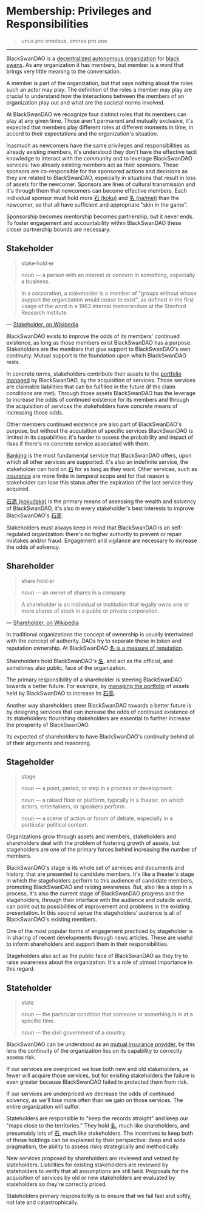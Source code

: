 # Membership: Privileges and Responsibilities

> unus pro omnibus, omnes pro uno

----

BlackSwanDAO is a [decentralized autonomous organization](https://en.wikipedia.org/wiki/Decentralized_autonomous_organization) for [black swans](../memes/black-swans.md). As any organization it has members, but member is a word that brings very little meaning to the conversation.

A member is part of the organization, but that says nothing about the roles such an actor may play. The definition of the roles a member may play are crucial to understand how the interactions between the members of an organization play out and what are the societal norms involved.

At BlackSwanDAO we recognize four distinct roles that its members can play at any given time. Those aren't permanent and mutually exclusive, it's expected that members play different roles at different moments in time, in accord to their expectations and the organization's situation.

Inasmuch as newcomers have the same privileges and responsibilities as already existing members, it's understood they don't have the effective tacit knowledge to interact with the community and to leverage BlackSwanDAO services: two already existing members act as their sponsors. These sponsors are co-responsible for the sponsored actions and decisions as they are related to BlackSwanDAO, especially in situations that result in loss of assets for the newcomer. Sponsors are lines of cultural transmission and it's through them that newcomers can become effective members. Each individual sponsor must hold more [石 (koku)](koku.md) and [名 (na/mei)](reputation.md) than the newcomer, so that all have sufficient and appropriate "skin in the game".

Sponsorship becomes mentorship becomes partnership, but it never ends. To foster engagement and accountability within BlackSwanDAO these closer partnership bounds are necessary.

## Stakeholder

> stake·hold·er
>
> noun ― a person with an interest or concern in something, especially a business.

> In a corporation, a stakeholder is a member of "groups without whose support the organization would cease to exist", as defined in the first usage of the word in a 1963 internal memorandum at the Stanford Research Institute.

― [Stakeholder, on Wikipedia](https://en.wikipedia.org/wiki/Stakeholder_(corporate))

BlackSwanDAO exists to improve the odds of its members' continued existence, as long as those members exist BlackSwanDAO has a purpose. Stakeholders are the members that give support to BlackSwanDAO's own continuity. Mutual support is the foundation upon which BlackSwanDAO rests.

In concrete terms, stakeholders contribute their assets to the [portfolio managed](bank.md) by BlackSwanDAO, by the acquisition of services. Those services are claimable liabilities that can be fulfilled in the future (if the claim conditions are met). Through those assets BlackSwanDAO has the leverage to increase the odds of continued existence for its members and through the acquisition of services the stakeholders have concrete means of increasing those odds.

Other members continued existence are also part of BlackSwanDAO's purpose, but without the acquisition of specific services BlackSwanDAO is limited in its capabilities: it's harder to assess the probability and impact of risks if there's no concrete service associated with them.

[Banking](bank.md) is the most fundamental service that BlackSwanDAO offers, upon which all other services are supported. It's also an indefinite service, the stakeholder can hold on [石](koku.md) for as long as they want. Other services, such as [insurance](insurance.md) are more finite in temporal scope and for that reason a stakeholder can lose this status after the expiration of the last service they acquired.

[石高 (kokudaka)](koku.md#石-as-the-symbolic-unit-of-wealth) is the primary means of assessing the wealth and solvency of BlackSwanDAO, it's also in every stakeholder's best interests to improve BlackSwanDAO's [石高](koku.md#石-as-the-symbolic-unit-of-wealth).

Stakeholders must always keep in mind that BlackSwanDAO is an self-regulated organization: there's no higher authority to prevent or repair mistakes and/or fraud. Engagement and vigilance are necessary to increase the odds of solvency.

## Shareholder

> share·hold·er
>
> noun ― an owner of shares in a company.

> A shareholder is an individual or institution that legally owns one or more shares of stock in a public or private corporation.

― [Shareholder, on Wikipedia](https://en.wikipedia.org/wiki/Shareholder)

In traditional organizations the concept of ownership is usually intertwined with the concept of authority. DAOs try to separate these in token and reputation ownership. At BlackSwanDAO [名 is a measure of reputation](reputation.md).

Shareholders hold BlackSwanDAO's [名](reputation.md). and act as the official, and sometimes also public, face of the organization.

The primary responsibility of a shareholder is steering BlackSwanDAO towards a better future. For example, by [managing the portfolio](bank.md) of assets held by BlackSwanDAO to increase its [石高](koku.md#石-as-the-symbolic-unit-of-wealth).

Another way shareholders steer BlackSwanDAO towards a better future is by designing services that can increase the odds of continued existence of its stakeholders: flourishing stakeholders are essential to further increase the prosperity of BlackSwanDAO.

Its expected of shareholders to have BlackSwanDAO's continuity behind all of their arguments and reasoning.

## Stageholder

> stage
>
> noun ― a point, period, or step in a process or development.
>
> noun ― a raised floor or platform, typically in a theater, on which actors, entertainers, or speakers perform.
>
> noun ― a scene of action or forum of debate, especially in a particular political context.

Organizations grow through assets and members, stakeholders and shareholders deal with the problem of fostering growth of assets, but stageholders are one of the primary forces behind increasing the number of members.

BlackSwanDAO's stage is its whole set of services and documents and history, that are presented to candidate members. It's like a theater's stage in which the stageholders perform to this audience of candidate members, promoting BlackSwanDAO and raising awareness. But, also like a step in a process, it's also the current stage of BlackSwanDAO progress and the stageholders, through their interface with the audience and outside world, can point out to possibilities of improvement and problems in the existing presentation. In this second sense the stageholders' audience is all of BlackSwanDAO's existing members.

One of the most popular forms of engagement practiced by stageholder is in sharing of recent developments through news articles. These are useful to inform shareholders and support them in their responsibilities.

Stageholders also act as the public face of BlackSwanDAO as they try to raise awareness about the organization. It's a role of utmost importance in this regard.

## Stateholder

> state
>
> noun ― the particular condition that someone or something is in at a specific time.
>
> noun ― the civil government of a country.

BlackSwanDAO can be understood as an [mutual insurance provider](insurance.md), by this lens the continuity of the organization lies on its capability to correctly assess risk.

If our services are overpriced we lose both new and old stakeholders, as fewer will acquire those services, but for existing stakeholders the failure is even greater because BlackSwanDAO failed to protected them from risk.

If our services are underpriced we decrease the odds of continued solvency, as we'll lose more often than we gain on those services. The entire organization will suffer.

Stateholders are responsible to "keep the records straight" and keep our "maps close to the territories." They hold [名](reputation.md), much like shareholders, and presumably lots of [石](koku.md), much like stakeholders. The incentives to keep both of those holdings can be explained by their perspective: deep and wide pragmatism, the ability to assess risks strategically and methodically.

New services proposed by shareholders are reviewed and vetoed by stateholders. Liabilities for existing stakeholders are reviewed by stateholders to verify that all assumptions are still held. Proposals for the acquisition of services by old or new stakeholders are evaluated by stateholders so they're correctly priced.

Stateholders primary responsibility is to ensure that we fail fast and softly, not late and catastrophically.
